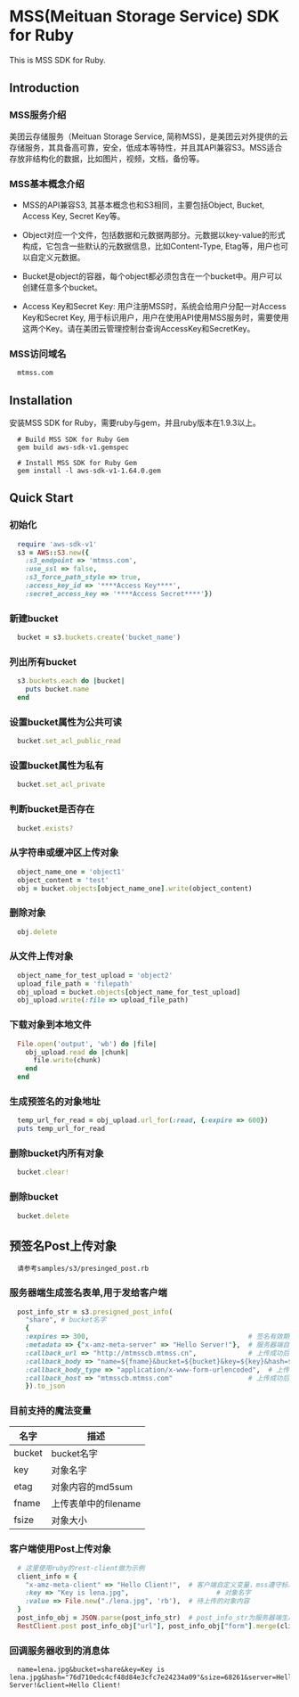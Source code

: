 # MSS(Meituan Storage Service) SDK for Ruby

This is MSS SDK for Ruby.

## Introduction

### MSS服务介绍
美团云存储服务（Meituan Storage Service, 简称MSS)，是美团云对外提供的云存储服务，其具备高可靠，安全，低成本等特性，并且其API兼容S3。MSS适合存放非结构化的数据，比如图片，视频，文档，备份等。

### MSS基本概念介绍
* MSS的API兼容S3, 其基本概念也和S3相同，主要包括Object, Bucket, Access Key, Secret Key等。

* Object对应一个文件，包括数据和元数据两部分。元数据以key-value的形式构成，它包含一些默认的元数据信息，比如Content-Type, Etag等，用户也可以自定义元数据。

* Bucket是object的容器，每个object都必须包含在一个bucket中。用户可以创建任意多个bucket。

* Access Key和Secret Key: 用户注册MSS时，系统会给用户分配一对Access Key和Secret Key, 用于标识用户，用户在使用API使用MSS服务时，需要使用这两个Key。请在美团云管理控制台查询AccessKey和SecretKey。

### MSS访问域名

```
  mtmss.com
```

## Installation

  安装MSS SDK for Ruby，需要ruby与gem，并且ruby版本在1.9.3以上。

```
  # Build MSS SDK for Ruby Gem
  gem build aws-sdk-v1.gemspec

  # Install MSS SDK for Ruby Gem
  gem install -l aws-sdk-v1-1.64.0.gem
```

## Quick Start

### 初始化

```ruby
  require 'aws-sdk-v1'
  s3 = AWS::S3.new({
    :s3_endpoint => 'mtmss.com',
    :use_ssl => false,
    :s3_force_path_style => true,
    :access_key_id => '****Access Key****',
    :secret_access_key => '****Access Secret****'})
```

### 新建bucket

```ruby
  bucket = s3.buckets.create('bucket_name')
```

### 列出所有bucket

```ruby
  s3.buckets.each do |bucket|
    puts bucket.name
  end
```

### 设置bucket属性为公共可读

```ruby
  bucket.set_acl_public_read
```

### 设置bucket属性为私有

```ruby
  bucket.set_acl_private
```

### 判断bucket是否存在

```ruby
  bucket.exists?
```

### 从字符串或缓冲区上传对象

```ruby
  object_name_one = 'object1'
  object_content = 'test'
  obj = bucket.objects[object_name_one].write(object_content)
```

### 删除对象

```ruby
  obj.delete
```

### 从文件上传对象

```ruby
  object_name_for_test_upload = 'object2'
  upload_file_path = 'filepath'
  obj_upload = bucket.objects[object_name_for_test_upload]
  obj_upload.write(:file => upload_file_path)
```

### 下载对象到本地文件

```ruby
  File.open('output', 'wb') do |file|
    obj_upload.read do |chunk|
      file.write(chunk)
    end
  end
```

### 生成预签名的对象地址
  
```ruby
  temp_url_for_read = obj_upload.url_for(:read, {:expire => 600})
  puts temp_url_for_read
```

### 删除bucket内所有对象

```ruby
  bucket.clear!
```

### 删除bucket

```ruby
  bucket.delete
```

## 预签名Post上传对象

```
  请参考samples/s3/presinged_post.rb
```

### 服务器端生成签名表单,用于发给客户端

```ruby
  post_info_str = s3.presigned_post_info(
    "share", # bucket名字
    {
    :expires => 300,                                        # 签名有效期，单位秒
    :metadata => {"x-amz-meta-server" => "Hello Server!"},  # 服务器端自定义的变量，必须以"x-amz-meta-"为前缀
    :callback_url => "http://mtmsscb.mtmss.cn",             # 上传成功后的回调url
    :callback_body => "name=${fname}&bucket=${bucket}&key=${key}&hash=${etag}&size=${fsize}&server=${x-amz-meta-server}&client=${x-amz-meta-client}",  # 上传成功后回调的内容，可以引用魔法变量和自定义变量
    :callback_body_type => "application/x-www-form-urlencoded",  # 上传成功后回调的Content-Type
    :callback_host => "mtmsscb.mtmss.com"                   # 上传成功后回调http header中的host
    }).to_json
```

### 目前支持的魔法变量
| 名字   | 描述                 |
|--------|----------------------|
| bucket | bucket名字           |
| key    | 对象名字             |
| etag   | 对象内容的md5sum     |
| fname  | 上传表单中的filename |
| fsize  | 对象大小             | 

### 客户端使用Post上传对象

```ruby
  # 这里使用ruby的rest-client做为示例
  client_info = {
    "x-amz-meta-client" => "Hello Client!",  # 客户端自定义变量，mss遵守标准S3协议，post表单最后一项必须是对象内容，因此客户端自定义的变量要写在value之前
    :key => "Key is lena.jpg",                      # 对象名字
    :value => File.new("./lena.jpg", 'rb'),  # 待上传的对象内容
  }
  post_info_obj = JSON.parse(post_info_str)  # post_info_str为服务器端生成的签名表单对象，包括url和form，其中form为表单内容，url为上传要用到的url
  RestClient.post post_info_obj["url"], post_info_obj["form"].merge(client_info)  # 与客户端自定义的表单内容合并后使用rest-client上传
```

### 回调服务器收到的消息体

```
  name=lena.jpg&bucket=share&key=Key is lena.jpg&hash="76d710edc4cf48d84e3cfc7e24234a09"&size=68261&server=Hello Server!&client=Hello Client!
```
